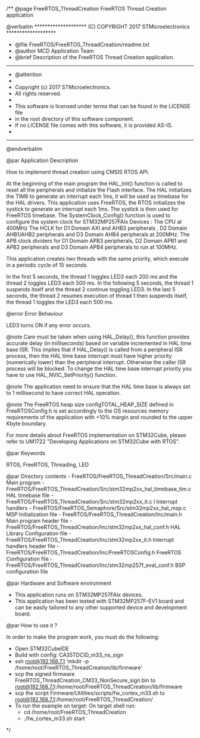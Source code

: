 /**
  @page FreeRTOS_ThreadCreation FreeRTOS Thread Creation application

  @verbatim
  ******************** (C) COPYRIGHT 2017 STMicroelectronics *******************
  * @file    FreeRTOS/FreeRTOS_ThreadCreation/readme.txt
  * @author  MCD Application Team
  * @brief   Description of the FreeRTOS Thread Creation application.
  ******************************************************************************
  * @attention
  *
  * Copyright (c) 2017 STMicroelectronics.
  * All rights reserved.
  *
  * This software is licensed under terms that can be found in the LICENSE file
  * in the root directory of this software component.
  * If no LICENSE file comes with this software, it is provided AS-IS.
  *
  ******************************************************************************
  @endverbatim

@par Application Description

How to implement thread creation using CMSIS RTOS API.

At the beginning of the main program the HAL_Init() function is called to reset all the peripherals and initialize the
Flash interface.
The HAL initializes the TIM6 to generate an interrupt each 1ms, it will be used as timebase for the HAL drivers.
This application uses FreeRTOS, the RTOS initializes the systick to generate an interrupt each 1ms.
The systick is then used for FreeRTOS timebase.
The SystemClock_Config() function is used to configure the system clock for STM32MP257FAIx Devices :
The CPU at 400MHz
The HCLK for D1 Domain AXI and AHB3 peripherals , D2 Domain AHB1/AHB2 peripherals and D3 Domain AHB4  peripherals at 200MHz.
The APB clock dividers for D1 Domain APB3 peripherals, D2 Domain APB1 and APB2 peripherals and D3 Domain APB4 peripherals to  run at 100MHz.

This application creates two threads with the same priority, which execute in a periodic cycle of 15 seconds.

In the first 5 seconds, the thread 1 toggles LED3 each 200 ms and the thread 2 toggles LED3 each 500 ms.
In the following 5 seconds, the thread 1 suspends itself and the thread 2 continue toggling LED3.
In the last 5 seconds, the thread 2 resumes execution of thread 1 then suspends itself, the thread 1 toggles the LED3
each 500 ms.

@error Error Behaviour

LED3 turns ON if any error occurs.

@note Care must be taken when using HAL_Delay(), this function provides accurate delay (in milliseconds) based on
      variable incremented in HAL time base ISR. This implies that if HAL_Delay() is called from a peripheral ISR
      process, then the HAL time base interrupt must have higher priority (numerically lower) than the peripheral
      interrupt. Otherwise the caller ISR process will be blocked.
      To change the HAL time base interrupt priority you have to use HAL_NVIC_SetPriority() function.

@note The application need to ensure that the HAL time base is always set to 1 millisecond to have correct HAL operation.

@note The FreeRTOS heap size configTOTAL_HEAP_SIZE defined in FreeRTOSConfig.h is set accordingly to the OS resources
      memory requirements of the application with +10% margin and rounded to the upper Kbyte boundary.

For more details about FreeRTOS implementation on STM32Cube, please refer to UM1722 "Developing Applications on
STM32Cube with RTOS".

@par Keywords

RTOS, FreeRTOS, Threading, LED

@par Directory contents
    - FreeRTOS/FreeRTOS_ThreadCreation/Src/main.c                             Main program
    - FreeRTOS/FreeRTOS_ThreadCreation/Src/stm32mp2xx_hal_timebase_tim.c      HAL timebase file
    - FreeRTOS/FreeRTOS_ThreadCreation/Src/stm32mp2xx_it.c        I           Interrupt handlers
    - FreeRTOS/FreeRTOS_Semaphore/Src/stm32mp2xx_hal_msp.c                    MSP Initialization file
    - FreeRTOS/FreeRTOS_ThreadCreation/Inc/main.h                             Main program header file
    - FreeRTOS/FreeRTOS_ThreadCreation/Inc/stm32mp2xx_hal_conf.h              HAL Library Configuration file
    - FreeRTOS/FreeRTOS_ThreadCreation/Inc/stm32mp2xx_it.h                    Interrupt handlers header file
    - FreeRTOS/FreeRTOS_ThreadCreation/Inc/FreeRTOSConfig.h                   FreeRTOS Configuration file
    - FreeRTOS/FreeRTOS_ThreadCreation/Inc/stm32mp257f_eval_conf.h            BSP configuration file

@par Hardware and Software environment

  - This application runs on STM32MP257FAIx devices.
  - This application has been tested with STM32MP257F-EV1 board and can be easily tailored to any other supported
    device and development board.


@par How to use it ?

In order to make the program work, you must do the following:
- Open STM32CubeIDE
- Build with config: CA35TDCID_m33_ns_sign
- ssh root@192.168.7.1 'mkdir -p /home/root/FreeRTOS_ThreadCreation/lib/firmware'
- scp the signed firmware FreeRTOS_ThreadCreation_CM33_NonSecure_sign.bin to root@192.168.7.1:/home/root/FreeRTOS_ThreadCreation/lib/firmware
- scp the script Firmware/Utilities/scripts/fw_cortex_m33.sh to root@192.168.7.1:/home/root/FreeRTOS_ThreadCreation/
- To run the example on target:
	On target shell run:
	- cd /home/root/FreeRTOS_ThreadCreation
	- ./fw_cortex_m33.sh start


 */
